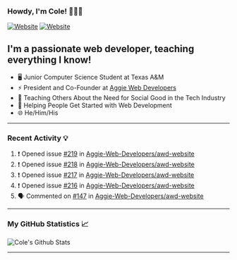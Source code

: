 ### Howdy, I'm Cole! 🤠🏳️‍🌈

[![Website](https://img.shields.io/website?label=aggiedevelopers.com&style=for-the-badge&url=https%3A%2F%2Faggiedevelopers.com)](https://aggiedevelopers.com)
[![Website](https://img.shields.io/website?label=coledc.com&style=for-the-badge&url=https%3A%2F%2Fcoledc.com)](https://coledc.com)

## I'm a passionate web developer, teaching everything I know!

- 🖥️ Junior Computer Science Student at Texas A&M
- ⚡ President and Co-Founder at [Aggie Web Developers](https://www.aggiedevelopers.com)
- 💙 Teaching Others About the Need for Social Good in the Tech Industry
- 🚀 Helping People Get Started with Web Development
- 🌐 He/Him/His

---

### Recent Activity 💡

<!--START_SECTION:activity-->

1. ❗️ Opened issue [#219](https://github.com/Aggie-Web-Developers/awd-website/issues/219) in [Aggie-Web-Developers/awd-website](https://github.com/Aggie-Web-Developers/awd-website)
2. ❗️ Opened issue [#218](https://github.com/Aggie-Web-Developers/awd-website/issues/218) in [Aggie-Web-Developers/awd-website](https://github.com/Aggie-Web-Developers/awd-website)
3. ❗️ Opened issue [#217](https://github.com/Aggie-Web-Developers/awd-website/issues/217) in [Aggie-Web-Developers/awd-website](https://github.com/Aggie-Web-Developers/awd-website)
4. ❗️ Opened issue [#216](https://github.com/Aggie-Web-Developers/awd-website/issues/216) in [Aggie-Web-Developers/awd-website](https://github.com/Aggie-Web-Developers/awd-website)
5. 🗣 Commented on [#147](https://github.com/Aggie-Web-Developers/awd-website/issues/147) in [Aggie-Web-Developers/awd-website](https://github.com/Aggie-Web-Developers/awd-website)
<!--END_SECTION:activity-->

---

### My GitHub Statistics 📈

<img alt="Cole's Github Stats" src="https://github-readme-stats.codestackr.vercel.app/api?username=cdconn00&show_icons=true&hide_border=true&theme=tokyonight&count_private=true" />

---
